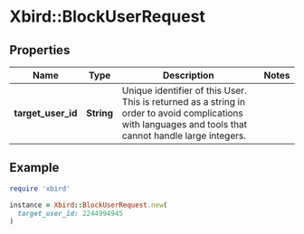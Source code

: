# Xbird::BlockUserRequest

## Properties

| Name | Type | Description | Notes |
| ---- | ---- | ----------- | ----- |
| **target_user_id** | **String** | Unique identifier of this User. This is returned as a string in order to avoid complications with languages and tools that cannot handle large integers. |  |

## Example

```ruby
require 'xbird'

instance = Xbird::BlockUserRequest.new(
  target_user_id: 2244994945
)
```

